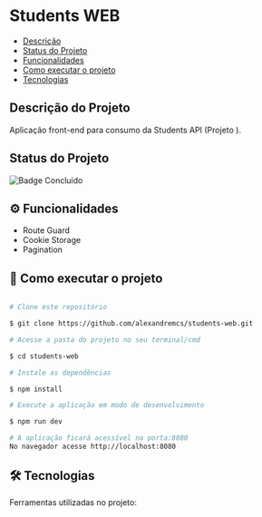 #  Students WEB
- [Descrição](#descrição-do-projeto)
- [Status do Projeto](#status-do-projeto)
- [Funcionalidades](#⚙️-funcionalidades)
- [Como executar o projeto](#🚀-como-executar-o-projeto)
- [Tecnologias](#🛠-tecnologias)

##  Descrição do Projeto

Aplicação front-end para consumo da Students API (Projeto ).

##  Status do Projeto

![Badge Concluído](http://img.shields.io/static/v1?label=STATUS&message=ANDAMENTO&color=yellow&style=for-the-badge)

##  ⚙️ Funcionalidades
- Route Guard
- Cookie Storage
- Pagination

##  🚀 Como executar o projeto

```bash

# Clone este repositório

$ git clone https://github.com/alexandremcs/students-web.git

# Acesse a pasta do projeto no seu terminal/cmd

$ cd students-web

# Instale as dependências

$ npm install

# Execute a aplicação em modo de desenvolvimento

$ npm run dev

# A aplicação ficará acessível na porta:8080
No navegador acesse http://localhost:8080

```

##  🛠 Tecnologias

Ferramentas utilizadas no projeto:


